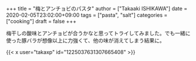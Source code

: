 +++
title = "梅とアンチョビのパスタ"
author = ["Takaaki ISHIKAWA"]
date = 2020-02-05T23:02:00+09:00
tags = ["pasta", "salt"]
categories = ["cooking"]
draft = false
+++

梅干しの酸味とアンチョビが合うかなと思ってトライしてみました。でも一緒に使った豚バラが想像以上に力強くて、他の味が消えてしまう結果に。  

{{< x user="takaxp" id="1225037631307665408" >}}
